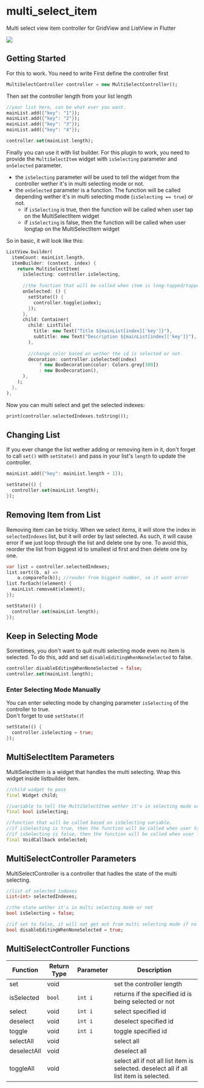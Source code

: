 # multi_select_item

Multi select view item controller for GridView and ListView in Flutter


![](https://i.imgur.com/y0L5eSi.gif)

## Getting Started
For this to work. You need to write
First define the controller first
```dart
MultiSelectController controller = new MultiSelectController();
```

Then set the controller length from your list length
```dart
//your list here, can be what ever you want.
mainList.add({"key": "1"});
mainList.add({"key": "2"});
mainList.add({"key": "3"});
mainList.add({"key": "4"});

controller.set(mainList.length);
```
Finally you can use it with list builder. For this plugin to work, you need to provide the `MultiSelectItem` widget with `isSelecting` parameter and `onSelected` parameter.
- the `isSelecting` parameter will be used to tell the widget from the controller wether it's in multi selecting mode or not.
- the `onSelected` parameter is a function. The function will be called depending wether it's in multi selecting mode (`isSelecting == true`) or not.
  - if `isSelecting` is true, then the function will be called when user tap on the MultiSelectItem widget
  - if `isSelecting` is false, then the function will be called when user longtap on the MultiSelectItem widget

So in basic, it will look like this:
```dart
ListView.builder(
  itemCount: mainList.length,
  itemBuilder: (context, index) {
    return MultiSelectItem(
      isSelecting: controller.isSelecting,
      
      //the function that will be called when item is long-tapped/tapped
      onSelected: () {
        setState(() {
          controller.toggle(index);
        });
      },
      child: Container(
        child: ListTile(
          title: new Text("Title ${mainList[index]['key']}"),
          subtitle: new Text("Description ${mainList[index]['key']}"),
        ),
        
        //change color based on wether the id is selected or not.
        decoration: controller.isSelected(index)
            ? new BoxDecoration(color: Colors.grey[300])
            : new BoxDecoration(),
      ),
    );
  },
),
```
Now you can multi select and get the selected indexes:
```dart
print(controller.selectedIndexes.toString());
```

## Changing List
If you ever change the list wether adding or removing item in it, don't forget to call `set()` with `setState()` and pass in your list's `length` to update the controller.
```dart
mainList.add({"key": mainList.length + 1});

setState(() {
  controller.set(mainList.length);
});
```
 
## Removing Item from List
Removing item can be tricky. When we select items, it will store the index in `selectedIndexes` list, but it will order by last selected. As such, it will cause error if we just loop through the list and delete one by one. To avoid this, reorder the list from biggest id to smallest id first and then delete one by one.
```dart
var list = controller.selectedIndexes;
list.sort((b, a) =>
    a.compareTo(b)); //reoder from biggest number, so it wont error
list.forEach((element) {
  mainList.removeAt(element);
});

setState(() {
  controller.set(mainList.length);
});
```

## Keep in Selecting Mode
Sometimes, you don't want to quit multi selecting mode even no item is selected. To do this, add and set `disableEditingWhenNoneSelected` to false.
```dart
controller.disableEditingWhenNoneSelected = false;
controller.set(mainList.length);
```

### Enter Selecting Mode Manually
You can enter selecting mode by changing parameter `isSelecting` of the controller to true.\
Don't forget to use `setState()`!
```dart
setState(() {
  controller.isSelecting = true;
});
```

 
 
## MultiSelectItem Parameters
MultiSelectItem is a widget that handles the multi selecting. Wrap this widget inside listbuilder item.
```dart
//child widget to pass
final Widget child;

//variable to tell the MultiSelectItem wether it's in selecting mode or not.
final bool isSelecting;

//function that will be called based on isSelecting variable.
//if isSelecting is true, then the function will be called when user tap on the MultiSelectItem widget
//if isSelecting is false, then the function will be called when user long tap on the MultiSelectItem widget
final VoidCallback onSelected;
```

## MultiSelectController Parameters
MultiSelectController is a controller that hadles the state of the multi selecting.
```dart
//list of selected indexes
List<int> selectedIndexes;

//the state wether it's in multi selecting mode or not
bool isSelecting = false;

//if set to false, it will not get out from multi selecting mode if no item are selected
bool disableEditingWhenNoneSelected = true;
```

## MultiSelectController Functions
| Function    | Return Type | Parameter | Description                                                                             |
|-------------|-------------|-----------|-----------------------------------------------------------------------------------------|
| set         | void        |           | set the controller length                                                               |
| isSelected  | `bool`      | `int i`   | returns if the specified id is being selected or not                                    |
| select      | void        | `int i`   | select specified id                                                                     |
| deselect    | void        | `int i`   | deselect specified id                                                                   |
| toggle      | void        | `int i`   | toggle specified id                                                                     |
| selectAll   | void        |           | select all                                                                              |
| deselectAll | void        |           | deselect all                                                                            |
| toggleAll   | void        |           | select all if not all list item is selected. deselect all if all list item is selected. |

